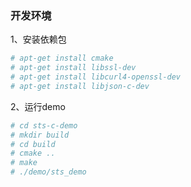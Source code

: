 ### 开发环境
1、安装依赖包
```bash
# apt-get install cmake
# apt-get install libssl-dev
# apt-get install libcurl4-openssl-dev
# apt-get install libjson-c-dev
```

2、运行demo
```bash 
# cd sts-c-demo
# mkdir build
# cd build 
# cmake ..
# make 
# ./demo/sts_demo
```

